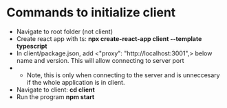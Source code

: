 # Commands to initialize client

- Navigate to root folder (not client)
- Create react app with ts: **npx create-react-app client --template typescript**
- In client/package.json, add <"proxy": "http://localhost:3001",> below name and version. This will allow connecting to server port
- - Note, this is only when connecting to the server and is unneccesary if the whole application is in client.
- Navigate to client: **cd client**
- Run the program **npm start**
